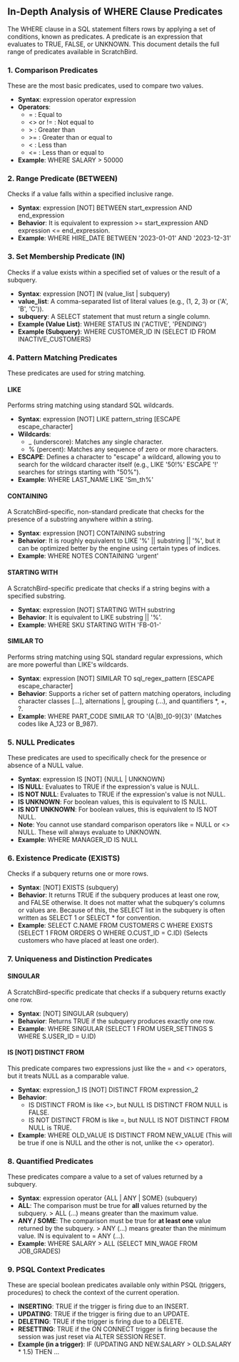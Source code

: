 ## **In-Depth Analysis of WHERE Clause Predicates**

The WHERE clause in a SQL statement filters rows by applying a set of conditions, known as predicates. A predicate is an expression that evaluates to TRUE, FALSE, or UNKNOWN. This document details the full range of predicates available in ScratchBird.

### **1\. Comparison Predicates**

These are the most basic predicates, used to compare two values.

* **Syntax**: expression operator expression  
* **Operators**:  
  * \= : Equal to  
  * \<\> or \!= : Not equal to  
  * \> : Greater than  
  * \>= : Greater than or equal to  
  * \< : Less than  
  * \<= : Less than or equal to  
* **Example**: WHERE SALARY \> 50000

### **2\. Range Predicate (BETWEEN)**

Checks if a value falls within a specified inclusive range.

* **Syntax**: expression \[NOT\] BETWEEN start\_expression AND end\_expression  
* **Behavior**: It is equivalent to expression \>= start\_expression AND expression \<= end\_expression.  
* **Example**: WHERE HIRE\_DATE BETWEEN '2023-01-01' AND '2023-12-31'

### **3\. Set Membership Predicate (IN)**

Checks if a value exists within a specified set of values or the result of a subquery.

* **Syntax**: expression \[NOT\] IN (value\_list | subquery)  
* **value\_list**: A comma-separated list of literal values (e.g., (1, 2, 3\) or ('A', 'B', 'C')).  
* **subquery**: A SELECT statement that must return a single column.  
* **Example (Value List)**: WHERE STATUS IN ('ACTIVE', 'PENDING')  
* **Example (Subquery)**: WHERE CUSTOMER\_ID IN (SELECT ID FROM INACTIVE\_CUSTOMERS)

### **4\. Pattern Matching Predicates**

These predicates are used for string matching.

#### **LIKE**

Performs string matching using standard SQL wildcards.

* **Syntax**: expression \[NOT\] LIKE pattern\_string \[ESCAPE escape\_character\]  
* **Wildcards**:  
  * \_ (underscore): Matches any single character.  
  * % (percent): Matches any sequence of zero or more characters.  
* **ESCAPE**: Defines a character to "escape" a wildcard, allowing you to search for the wildcard character itself (e.g., LIKE '50\!%' ESCAPE '\!' searches for strings starting with "50%").  
* **Example**: WHERE LAST\_NAME LIKE 'Sm\_th%'

#### **CONTAINING**

A ScratchBird-specific, non-standard predicate that checks for the presence of a substring anywhere within a string.

* **Syntax**: expression \[NOT\] CONTAINING substring  
* **Behavior**: It is roughly equivalent to LIKE '%' || substring || '%', but it can be optimized better by the engine using certain types of indices.  
* **Example**: WHERE NOTES CONTAINING 'urgent'

#### **STARTING WITH**

A ScratchBird-specific predicate that checks if a string begins with a specified substring.

* **Syntax**: expression \[NOT\] STARTING WITH substring  
* **Behavior**: It is equivalent to LIKE substring || '%'.  
* **Example**: WHERE SKU STARTING WITH 'FB-01-'

#### **SIMILAR TO**

Performs string matching using SQL standard regular expressions, which are more powerful than LIKE's wildcards.

* **Syntax**: expression \[NOT\] SIMILAR TO sql\_regex\_pattern \[ESCAPE escape\_character\]  
* **Behavior**: Supports a richer set of pattern matching operators, including character classes \[...\], alternations |, grouping (...), and quantifiers \*, \+, ?.  
* **Example**: WHERE PART\_CODE SIMILAR TO '(A|B)\_\[0-9\]{3}' (Matches codes like A\_123 or B\_987).

### **5\. NULL Predicates**

These predicates are used to specifically check for the presence or absence of a NULL value.

* **Syntax**: expression IS \[NOT\] {NULL | UNKNOWN}  
* **IS NULL**: Evaluates to TRUE if the expression's value is NULL.  
* **IS NOT NULL**: Evaluates to TRUE if the expression's value is not NULL.  
* **IS UNKNOWN**: For boolean values, this is equivalent to IS NULL.  
* **IS NOT UNKNOWN**: For boolean values, this is equivalent to IS NOT NULL.  
* **Note**: You cannot use standard comparison operators like \= NULL or \<\> NULL. These will always evaluate to UNKNOWN.  
* **Example**: WHERE MANAGER\_ID IS NULL

### **6\. Existence Predicate (EXISTS)**

Checks if a subquery returns one or more rows.

* **Syntax**: \[NOT\] EXISTS (subquery)  
* **Behavior**: It returns TRUE if the subquery produces at least one row, and FALSE otherwise. It does not matter what the subquery's columns or values are. Because of this, the SELECT list in the subquery is often written as SELECT 1 or SELECT \* for convention.  
* **Example**: SELECT C.NAME FROM CUSTOMERS C WHERE EXISTS (SELECT 1 FROM ORDERS O WHERE O.CUST\_ID \= C.ID) (Selects customers who have placed at least one order).

### **7\. Uniqueness and Distinction Predicates**

#### **SINGULAR**

A ScratchBird-specific predicate that checks if a subquery returns exactly one row.

* **Syntax**: \[NOT\] SINGULAR (subquery)  
* **Behavior**: Returns TRUE if the subquery produces exactly one row.  
* **Example**: WHERE SINGULAR (SELECT 1 FROM USER\_SETTINGS S WHERE S.USER\_ID \= U.ID)

#### **IS \[NOT\] DISTINCT FROM**

This predicate compares two expressions just like the \= and \<\> operators, but it treats NULL as a comparable value.

* **Syntax**: expression\_1 IS \[NOT\] DISTINCT FROM expression\_2  
* **Behavior**:  
  * IS DISTINCT FROM is like \<\>, but NULL IS DISTINCT FROM NULL is FALSE.  
  * IS NOT DISTINCT FROM is like \=, but NULL IS NOT DISTINCT FROM NULL is TRUE.  
* **Example**: WHERE OLD\_VALUE IS DISTINCT FROM NEW\_VALUE (This will be true if one is NULL and the other is not, unlike the \<\> operator).

### **8\. Quantified Predicates**

These predicates compare a value to a set of values returned by a subquery.

* **Syntax**: expression operator {ALL | ANY | SOME} (subquery)  
* **ALL**: The comparison must be true for **all** values returned by the subquery. \> ALL (...) means greater than the maximum value.  
* **ANY / SOME**: The comparison must be true for **at least one** value returned by the subquery. \> ANY (...) means greater than the minimum value. IN is equivalent to \= ANY (...).  
* **Example**: WHERE SALARY \> ALL (SELECT MIN\_WAGE FROM JOB\_GRADES)

### **9\. PSQL Context Predicates**

These are special boolean predicates available only within PSQL (triggers, procedures) to check the context of the current operation.

* **INSERTING**: TRUE if the trigger is firing due to an INSERT.  
* **UPDATING**: TRUE if the trigger is firing due to an UPDATE.  
* **DELETING**: TRUE if the trigger is firing due to a DELETE.  
* **RESETTING**: TRUE if the ON CONNECT trigger is firing because the session was just reset via ALTER SESSION RESET.  
* **Example (in a trigger)**: IF (UPDATING AND NEW.SALARY \> OLD.SALARY \* 1.5) THEN ...